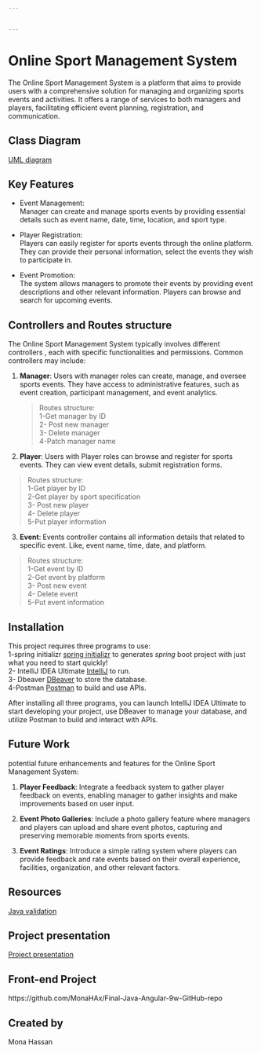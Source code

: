```yaml
---


---
```


<h1 id="online-sport-management-system">Online Sport Management System</h1>
<p>The Online Sport Management System is a platform that aims to provide users with a comprehensive solution for managing and organizing sports events and activities. It offers a range of services to both managers and players, facilitating  efficient event planning, registration, and communication.</p>
<h2 id="class-diagram">Class Diagram</h2>
<p><a href="https://drive.google.com/file/d/1IRQ3s7EYKfNWa0bha4ttz6eIW_Kc9hrb/view?usp=sharing">UML diagram</a></p>
<h2 id="key-features">Key Features</h2>
<ul>
<li>
<p>Event Management:<br>
Manager can create and manage sports events by providing essential details such as event name, date, time, location, and sport type.</p>
</li>
<li>
<p>Player Registration:<br>
Players can easily register for sports events through the online platform. They can provide their personal information, select the events they wish to participate in.</p>
</li>
<li>
<p>Event Promotion:<br>
The system allows managers to promote their events by providing event descriptions and other relevant information. Players can browse and search for upcoming events.</p>
</li>
</ul>
<h2 id="controllers-and-routes-structure">Controllers and Routes structure</h2>
<p>The Online Sport Management System typically involves different controllers , each with specific functionalities and permissions. Common controllers may include:</p>
<ol>
<li>
<p><strong>Manager</strong>: Users with manager roles can create, manage, and oversee sports events. They have access to administrative features, such as event creation, participant management, and event analytics.</p>
<blockquote>
<p>Routes structure:<br>
1-Get manager by ID<br>
2- Post new manager<br>
3- Delete manager<br>
4-Patch manager name</p>
</blockquote>
</li>
<li>
<p><strong>Player</strong>: Users with Player roles can browse and register for sports events. They can view event details, submit registration forms.</p>
</li>
</ol>
<blockquote>
<p>Routes structure:<br>
1-Get player by ID<br>
2-Get player by sport specification<br>
3- Post new player<br>
4- Delete player<br>
5-Put player information</p>
</blockquote>
<ol start="3">
<li><strong>Event</strong>: Events controller contains all information details that related to specific event. Like, event name, time, date, and platform.</li>
</ol>
<blockquote>
<p>Routes structure:<br>
1-Get event by ID<br>
2-Get event by platform<br>
3- Post new event<br>
4- Delete event<br>
5-Put event information</p>
</blockquote>
<h2 id="installation">Installation</h2>
<p>This project requires three programs to use:<br>
1-spring initializr <a href="https://start.spring.io/">spring initializr</a> to generates <em>spring</em> boot project with just what you need to start quickly!<br>
2- IntelliJ IDEA Ultimate <a href="https://www.jetbrains.com/idea/download/?section=windows">IntelliJ</a> to run.<br>
3- Dbeaver <a href="https://dbeaver.com/download/">DBeaver</a> to store the database.<br>
4-Postman <a href="https://www.postman.com/downloads/">Postman</a> to build and use APIs.</p>
<p>After installing all three programs, you can launch IntelliJ IDEA Ultimate to start developing your project, use DBeaver to manage your database, and utilize Postman to build and interact with APIs.</p>
<h2 id="future-work">Future Work</h2>
<p>potential future enhancements and features for the Online Sport Management System:</p>
<ol>
<li>
<p><strong>Player Feedback</strong>: Integrate a feedback system to gather player feedback on events, enabling manager to gather insights and make improvements based on user input.</p>
</li>
<li>
<p><strong>Event Photo Galleries</strong>: Include a photo gallery feature where managers and players can upload and share event photos, capturing and preserving memorable moments from sports events.</p>
</li>
<li>
<p><strong>Event Ratings</strong>: Introduce a simple rating system where players can provide feedback and rate events based on their overall experience, facilities, organization, and other relevant factors.</p>
</li>
</ol>
<h2 id="resources">Resources</h2>
<p><a href="https://www.tabnine.com/code/java/classes/javax.validation.constraints.Digits">Java validation</a></p>
<h2 id="project-presentation">Project presentation</h2>
<p><a href="https://www.canva.com/design/DAFyf1srgO8/vn_gAuX7iiygCJRc-NXiHw/view?utm_content=DAFyf1srgO8&amp;utm_campaign=designshare&amp;utm_medium=link&amp;utm_source=editor">Project presentation</a></p>
<h2> Front-end Project </h2>
<p>https://github.com/MonaHAx/Final-Java-Angular-9w-GitHub-repo </p>
<h2 id="created-by">Created by</h2>
<p>Mona Hassan</p>

